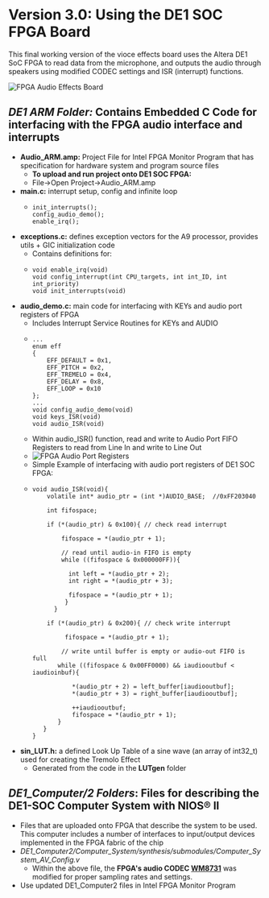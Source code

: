 # Version 3.0: Using the DE1 SOC FPGA Board

This final working version of the vioce effects board uses the Altera DE1 SoC FPGA to read data from the microphone, and outputs the audio through speakers using modified CODEC settings and ISR (interrupt) functions.

![FPGA Audio Effects Board](https://github.com/mayawarrier/ece342-final-project/blob/main/Documents%2C%20Manuals%20and%20Proposal/Photos/DE1_mic_2.jpg)

## _**DE1 ARM Folder:**_ Contains Embedded C Code for interfacing with the FPGA audio interface and interrupts
  - **Audio_ARM.amp:** Project File for Intel FPGA Monitor Program that has specification for hardware system and program source files
      - **To upload and run project onto DE1 SOC FPGA:**
      - File->Open Project->Audio_ARM.amp
  - **main.c:** interrupt setup, config and infinite loop
    - ```
      init_interrupts();
      config_audio_demo();
      enable_irq();
      ```
  - **exceptions.c:** defines exception vectors for the A9 processor, provides utils + GIC initialization code
      - Contains definitions for:
      - ```
        void enable_irq(void)
        void config_interrupt(int CPU_targets, int int_ID, int int_priority)
        void init_interrupts(void)
        ```
  - **audio_demo.c:** main code for interfacing with KEYs and audio port registers of FPGA
      - Includes Interrupt Service Routines for KEYs and AUDIO
      - ```
        ...
        enum eff
        {
            EFF_DEFAULT = 0x1,
            EFF_PITCH = 0x2,
            EFF_TREMELO = 0x4,
            EFF_DELAY = 0x8,
            EFF_LOOP = 0x10
        };
        ...
        void config_audio_demo(void)
        void keys_ISR(void)
        void audio_ISR(void)
        ```
     - Within audio_ISR() function, read and write to Audio Port FIFO Registers to read from Line In and write to Line Out
     - ![FPGA Audio Port Registers](https://github.com/mayawarrier/ece342-final-project/blob/main/Documents%2C%20Manuals%20and%20Proposal/Photos/de1_soc_audio_port_registers.jpg)
     - Simple Example of interfacing with audio port registers of DE1 SOC FPGA:
     - ```
       void audio_ISR(void){
	       volatile int* audio_ptr = (int *)AUDIO_BASE;  //0xFF203040

	       int fifospace;

	       if (*(audio_ptr) & 0x100){ // check read interrupt
	        
		       fifospace = *(audio_ptr + 1);

		       // read until audio-in FIFO is empty
               while ((fifospace & 0x000000FF)){
       
                 int left = *(audio_ptr + 2);
                 int right = *(audio_ptr + 3);
       
                 fifospace = *(audio_ptr + 1);
                }
             }
       
           if (*(audio_ptr) & 0x200){ // check write interrupt
	
		        fifospace = *(audio_ptr + 1);

               // write until buffer is empty or audio-out FIFO is full
              while ((fifospace & 0x00FF0000) && iaudiooutbuf < iaudioinbuf){
       
                  *(audio_ptr + 2) = left_buffer[iaudiooutbuf];
                  *(audio_ptr + 3) = right_buffer[iaudiooutbuf];
                  
                  ++iaudiooutbuf;
                  fifospace = *(audio_ptr + 1);
              }
          }
       }
       ```
  - **sin_LUT.h:** a defined Look Up Table of a sine wave (an array of int32_t) used for creating the Tremolo Effect
    - Generated from the code in the **LUTgen** folder

## _**DE1_Computer/2 Folders**_: Files for describing the DE1-SOC Computer System with NIOS® II
   - Files that are uploaded onto FPGA that describe the system to be used. This computer includes a number of interfaces to input/output devices implemented in the FPGA fabric of the chip
   - _DE1_Computer2/Computer_System/synthesis/submodules/Computer_System_AV_Config.v_
     - Within the above file, the **FPGA's audio CODEC [WM8731](https://cdn.sparkfun.com/datasheets/Dev/Arduino/Shields/WolfsonWM8731.pdf)** was modified for proper sampling rates and settings.
   - Use updated DE1_Computer2 files in Intel FPGA Monitor Program 
